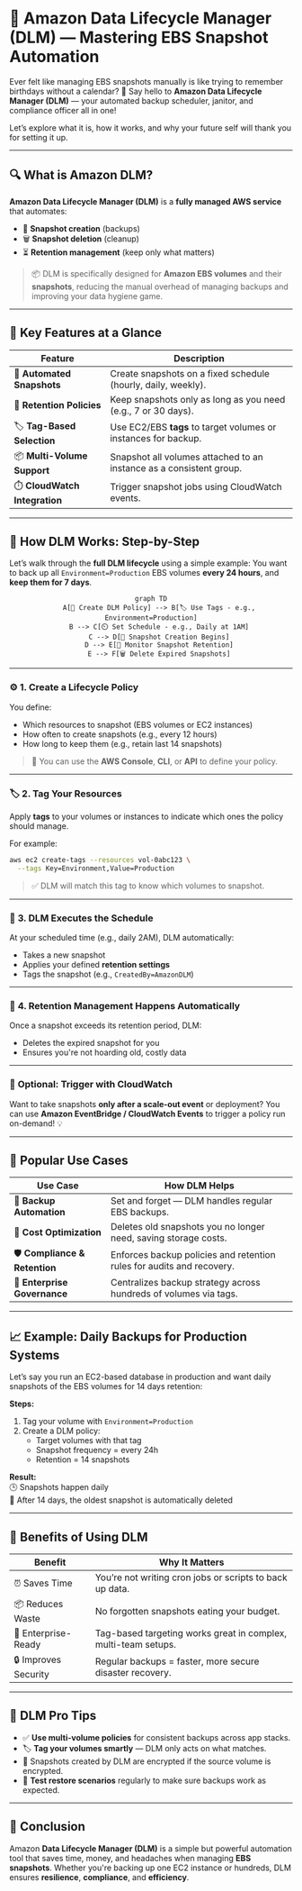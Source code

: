 # 📅 **Amazon Data Lifecycle Manager (DLM) — Mastering EBS Snapshot Automation**

Ever felt like managing EBS snapshots manually is like trying to remember birthdays without a calendar? 🎂 Say hello to **Amazon Data Lifecycle Manager (DLM)** — your automated backup scheduler, janitor, and compliance officer all in one!

Let’s explore what it is, how it works, and why your future self will thank you for setting it up.

---

## 🔍 **What is Amazon DLM?**

**Amazon Data Lifecycle Manager (DLM)** is a **fully managed AWS service** that automates:

- 📸 **Snapshot creation** (backups)
- 🗑️ **Snapshot deletion** (cleanup)
- ⏳ **Retention management** (keep only what matters)

> 📦 DLM is specifically designed for **Amazon EBS volumes** and their **snapshots**, reducing the manual overhead of managing backups and improving your data hygiene game.

---

## 🌟 **Key Features at a Glance**

| Feature                       | Description                                                         |
| ----------------------------- | ------------------------------------------------------------------- |
| 🔄 **Automated Snapshots**    | Create snapshots on a fixed schedule (hourly, daily, weekly).       |
| 🧹 **Retention Policies**     | Keep snapshots only as long as you need (e.g., 7 or 30 days).       |
| 🏷️ **Tag-Based Selection**    | Use EC2/EBS **tags** to target volumes or instances for backup.     |
| 📦 **Multi-Volume Support**   | Snapshot all volumes attached to an instance as a consistent group. |
| ⏱️ **CloudWatch Integration** | Trigger snapshot jobs using CloudWatch events.                      |

---

## 🔄 **How DLM Works: Step-by-Step**

Let’s walk through the **full DLM lifecycle** using a simple example: You want to back up all `Environment=Production` EBS volumes **every 24 hours**, and **keep them for 7 days**.

<div style="text-align:center;">

```mermaid
graph TD
    A[🧾 Create DLM Policy] --> B[🏷️ Use Tags - e.g., Environment=Production]
    B --> C[⏲️ Set Schedule - e.g., Daily at 1AM]
    C --> D[📸 Snapshot Creation Begins]
    D --> E[🧹 Monitor Snapshot Retention]
    E --> F[🗑️ Delete Expired Snapshots]
```

</div>

---

### ⚙️ **1. Create a Lifecycle Policy**

You define:

- Which resources to snapshot (EBS volumes or EC2 instances)
- How often to create snapshots (e.g., every 12 hours)
- How long to keep them (e.g., retain last 14 snapshots)

> 📌 You can use the **AWS Console**, **CLI**, or **API** to define your policy.

---

### 🏷️ **2. Tag Your Resources**

Apply **tags** to your volumes or instances to indicate which ones the policy should manage.

For example:

```bash
aws ec2 create-tags --resources vol-0abc123 \
  --tags Key=Environment,Value=Production
```

> ✅ DLM will match this tag to know which volumes to snapshot.

---

### 📆 **3. DLM Executes the Schedule**

At your scheduled time (e.g., daily 2AM), DLM automatically:

- Takes a new snapshot
- Applies your defined **retention settings**
- Tags the snapshot (e.g., `CreatedBy=AmazonDLM`)

---

### 🧹 **4. Retention Management Happens Automatically**

Once a snapshot exceeds its retention period, DLM:

- Deletes the expired snapshot for you
- Ensures you're not hoarding old, costly data

---

### 🔔 **Optional: Trigger with CloudWatch**

Want to take snapshots **only after a scale-out event** or deployment? You can use **Amazon EventBridge / CloudWatch Events** to trigger a policy run on-demand! 💡

---

## 🎯 **Popular Use Cases**

| Use Case                      | How DLM Helps                                                         |
| ----------------------------- | --------------------------------------------------------------------- |
| 🧰 **Backup Automation**      | Set and forget — DLM handles regular EBS backups.                     |
| 💸 **Cost Optimization**      | Deletes old snapshots you no longer need, saving storage costs.       |
| 🛡️ **Compliance & Retention** | Enforces backup policies and retention rules for audits and recovery. |
| 💼 **Enterprise Governance**  | Centralizes backup strategy across hundreds of volumes via tags.      |

---

## 📈 **Example: Daily Backups for Production Systems**

Let’s say you run an EC2-based database in production and want daily snapshots of the EBS volumes for 14 days retention:

**Steps:**

1. Tag your volume with `Environment=Production`
2. Create a DLM policy:
   - Target volumes with that tag
   - Snapshot frequency = every 24h
   - Retention = 14 snapshots

**Result:**  
🕒 Snapshots happen daily  
🧹 After 14 days, the oldest snapshot is automatically deleted

---

## 🚀 **Benefits of Using DLM**

| Benefit              | Why It Matters                                                 |
| -------------------- | -------------------------------------------------------------- |
| ⏰ Saves Time        | You’re not writing cron jobs or scripts to back up data.       |
| 📦 Reduces Waste     | No forgotten snapshots eating your budget.                     |
| 💼 Enterprise-Ready  | Tag-based targeting works great in complex, multi-team setups. |
| 🔒 Improves Security | Regular backups = faster, more secure disaster recovery.       |

---

## 🧠 **DLM Pro Tips**

- ✅ **Use multi-volume policies** for consistent backups across app stacks.
- 🏷️ **Tag your volumes smartly** — DLM only acts on what matches.
- 🔐 Snapshots created by DLM are encrypted if the source volume is encrypted.
- 🧪 **Test restore scenarios** regularly to make sure backups work as expected.

---

## 🏁 **Conclusion**

Amazon **Data Lifecycle Manager (DLM)** is a simple but powerful automation tool that saves time, money, and headaches when managing **EBS snapshots**. Whether you're backing up one EC2 instance or hundreds, DLM ensures **resilience**, **compliance**, and **efficiency**.
